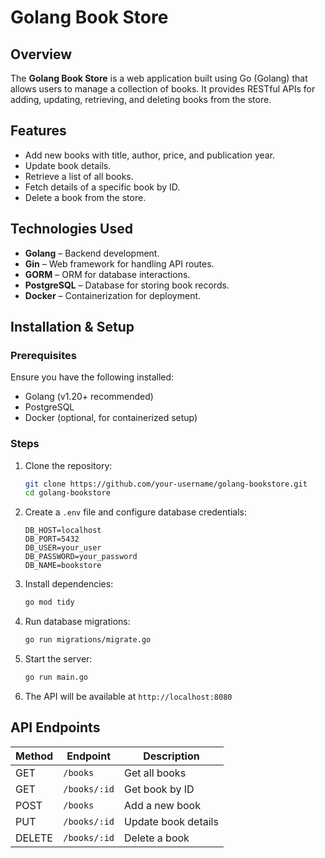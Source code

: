 # Golang Book Store

## Overview
The **Golang Book Store** is a web application built using Go (Golang) that allows users to manage a collection of books. It provides RESTful APIs for adding, updating, retrieving, and deleting books from the store.

## Features
- Add new books with title, author, price, and publication year.
- Update book details.
- Retrieve a list of all books.
- Fetch details of a specific book by ID.
- Delete a book from the store.

## Technologies Used
- **Golang** – Backend development.
- **Gin** – Web framework for handling API routes.
- **GORM** – ORM for database interactions.
- **PostgreSQL** – Database for storing book records.
- **Docker** – Containerization for deployment.

## Installation & Setup
### Prerequisites
Ensure you have the following installed:
- Golang (v1.20+ recommended)
- PostgreSQL
- Docker (optional, for containerized setup)

### Steps
1. Clone the repository:
   ```sh
   git clone https://github.com/your-username/golang-bookstore.git
   cd golang-bookstore
   ```

2. Create a `.env` file and configure database credentials:
   ```env
   DB_HOST=localhost
   DB_PORT=5432
   DB_USER=your_user
   DB_PASSWORD=your_password
   DB_NAME=bookstore
   ```

3. Install dependencies:
   ```sh
   go mod tidy
   ```

4. Run database migrations:
   ```sh
   go run migrations/migrate.go
   ```

5. Start the server:
   ```sh
   go run main.go
   ```

6. The API will be available at `http://localhost:8080`

## API Endpoints
| Method | Endpoint        | Description               |
|--------|----------------|---------------------------|
| GET    | `/books`       | Get all books             |
| GET    | `/books/:id`   | Get book by ID            |
| POST   | `/books`       | Add a new book            |
| PUT    | `/books/:id`   | Update book details       |
| DELETE | `/books/:id`   | Delete a book             |

